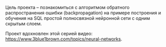 Цель проекта – познакомиться с алгоритмом обратного распространения ошибки (backpropagation) на примере построения и обучения на SQL простой полносвязной нейронной сети с одним скрытым слоем.

Проект вдохновлен этой серией видео: https://www.3blue1brown.com/topics/neural-networks.
